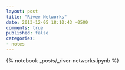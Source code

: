 ```yaml
---
layout: post
title: "River Networks"
date: 2013-12-05 18:10:43 -0500
comments: true
published: false
categories:
- notes
---
```


{% notebook _posts/_river-networks.ipynb %}
